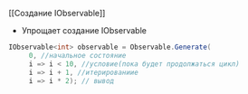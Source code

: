 [[Создание IObservable]]

- Упрощает создание IObservable
```cs
IObservable<int> observable = Observable.Generate(
	 0, //начальное состояние
	 i => i < 10, //условие(пока будет продолжаться цикл)
	 i => i + 1, //итерированиие
	 i => i * 2); // вывод
```


